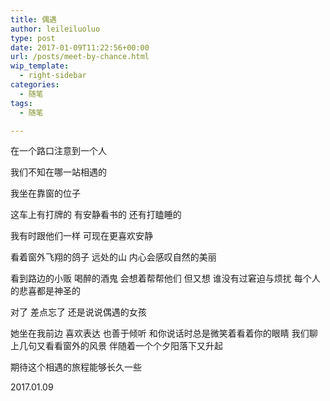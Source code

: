 ```yaml
---
title: 偶遇
author: leileiluoluo
type: post
date: 2017-01-09T11:22:56+00:00
url: /posts/meet-by-chance.html
wip_template:
  - right-sidebar
categories:
  - 随笔
tags:
  - 随笔

---
```

在一个路口注意到一个人

我们不知在哪一站相遇的

我坐在靠窗的位子

这车上有打牌的  有安静看书的  还有打瞌睡的

我有时跟他们一样  可现在更喜欢安静

看着窗外飞翔的鸽子  远处的山  内心会感叹自然的美丽

看到路边的小贩  喝醉的酒鬼  会想着帮帮他们  但又想  谁没有过窘迫与烦扰  每个人的悲喜都是神圣的

对了  差点忘了  还是说说偶遇的女孩

她坐在我前边  喜欢表达  也善于倾听  和你说话时总是微笑着看着你的眼睛  我们聊上几句又看看窗外的风景   伴随着一个个夕阳落下又升起

期待这个相遇的旅程能够长久一些

  
2017.01.09